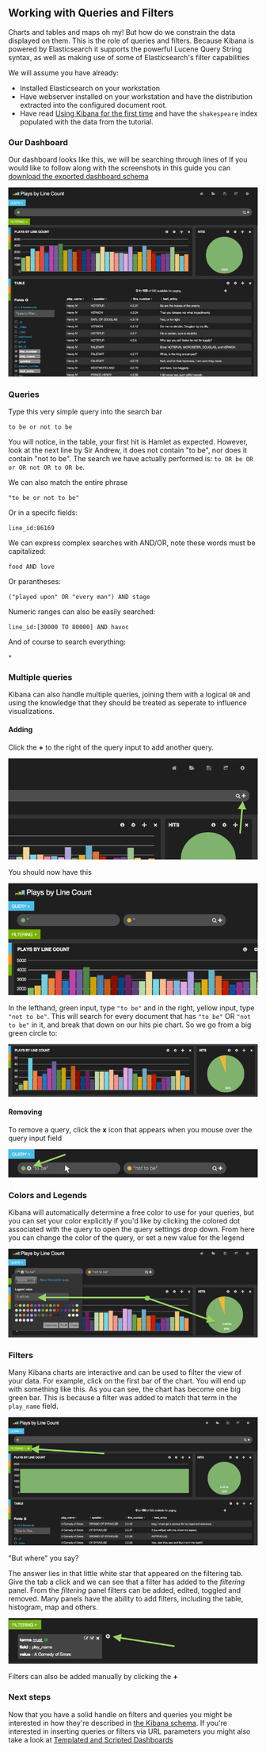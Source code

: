 ## Working with Queries and Filters

Charts and tables and maps oh my! But how do we constrain the data displayed on them. This is the role of queries and filters. Because Kibana is powered by Elasticsearch it supports the powerful Lucene Query String syntax, as well as making use of some of Elasticsearch's filter capabilities

We will assume you have already:

- Installed Elasticsearch on your workstation
- Have webserver installed on your workstation and have the distribution extracted into the configured document root.
- Have read [Using Kibana for the first time](../intro/index.html) and have the `shakespeare` index populated with the data from the tutorial.

### Our Dashboard

Our dashboard looks like this, we will be searching through lines of If you would like to follow along with the screenshots in this guide you can [download the exported dashboard schema ](./plays.json)

![image](./plays.png)

### Queries

Type this very simple query into the search bar

```
to be or not to be
```

You will notice, in the table, your first hit is Hamlet as expected. However, look at the next line by Sir Andrew, it does not contain "to be", nor does it contain "not to be". The search we have actually performed is: `to OR be OR or OR not OR to OR be`.

We can also match the entire phrase

```
"to be or not to be"
```

Or in a specifc fields:

```
line_id:86169
```

We can express complex searches with AND/OR, note these words must be capitalized:

```
food AND love
```

Or parantheses:

```
("played upon" OR "every man") AND stage
```

Numeric ranges can also be easily searched:

```
line_id:[30000 TO 80000] AND havoc
```

And of course to search everything:

```
*
```

### Multiple queries

Kibana can also handle multiple queries, joining them with a logical `OR` and using the knowledge that they should be treated as seperate to influence visualizations.

#### Adding

Click the **+** to the right of the query input to add another query. 

![image](./Addquery.png)

You should now have this

![image](./split.png)
 
In the lefthand, green input, type `"to be"` and in the right, yellow input, type `"not to be"`. This will search for every document that has `"to be"` OR `"not to be"` in it, and break that down on our hits pie chart. So we go from a big green circle to:

![image](./pieslice.png)

#### Removing

To remove a query, click the **x** icon that appears when you mouse over the query input field

![image](./remove.png)

### Colors and Legends

Kibana will automatically determine a free color to use for your queries, but you can set your color explicitly if you'd like by clicking the colored dot associated with the query to open the query settings drop down. From here you can change the color of the query, or set a new value for the legend

![image](./settings.png)

### Filters

Many Kibana charts are interactive and can be used to filter the view of your data. For example, click on the first bar of the chart. You will end up with something like this. As you can see, the chart has become one big green bar. This is because a filter was added to match that term in the `play_name` field.

![image](comedyoferrors.png)

"But where" you say? 

The answer lies in that little white star that appeared on the filtering tab. Give the tab a click and we can see that a filter has added to the *filtering* panel. From the *filtering* panel filters can be added, edited, toggled and removed. Many panels have the ability to add filters, including the table, histogram, map and others.

![image](filteradded.png)

Filters can also be added manually by clicking the **+**

### Next steps

Now that you have a solid handle on filters and queries you might be interested in how they're described in [the Kibana schema](http://linktotheschema). If you're interested in inserting queries or filters via URL parameters you might also take a look at [Templated and Scripted Dashboards](../templates_and_scripts/index.html)
